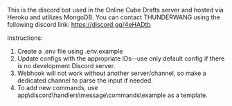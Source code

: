 This is the discord bot used in the Online Cube Drafts server and hosted via Heroku and utilizes MongoDB.
You can contact THUNDERWANG using the following discord link: https://discord.gg/4eHADtb

Instructions:
1. Create a .env file using .env.example
2. Update configs with the appropriate IDs--use only default config if there is no development Discord server.
3. Webhook will not work without another server/channel, so make a dedicated channel to parse the input if needed.
3. To add new commands, use app\discord\handlers\message\commands\example as a template.
